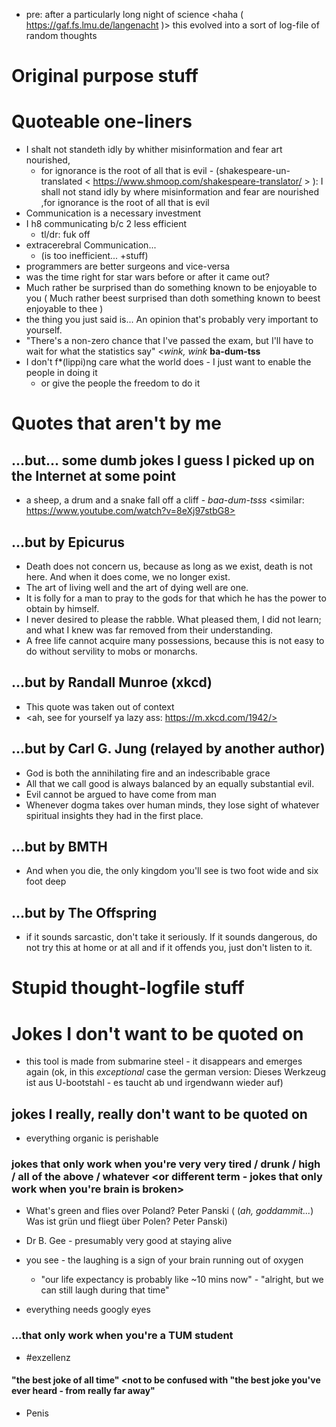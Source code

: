 - pre: after a particularly long night of science <haha ( https://gaf.fs.lmu.de/langenacht )> this evolved into a sort of log-file of random thoughts

Original purpose stuff
=======

# Quoteable one-liners

-  I shalt not standeth idly by whither misinformation and fear art nourished,
    - for ignorance is the root of all that is evil
            - (shakespeare-un-translated < https://www.shmoop.com/shakespeare-translator/ > ): I shall not stand idly by where misinformation and fear are nourished ,for ignorance is the root of all that is evil
- Communication is a necessary investment
- I h8 communicating b/c 2 less efficient
    - tl/dr: fuk off
- extracerebral Communication...
    - (is too inefficient... +stuff)
- programmers are better surgeons and vice-versa
- was the time right for star wars before or after it came out?
- Much rather be surprised than do something known to be enjoyable to you ( Much rather beest surprised than doth something known to beest enjoyable to thee )
- the thing you just said is... An opinion that's probably very important to yourself. 
- <at a point in time after the time of writing this and after walking out of the lecture room for the exam of basic statistics> "There's a non-zero chance that I've passed the exam, but I'll have to wait for what the statistics say" <_wink, wink_ **ba-dum-tss**
- I don't f*(lippi)ng care what the world does - I just want to enable the people in doing it
  - or give the people the freedom to do it

# Quotes that aren't by me

## ...but... some dumb jokes I guess I picked up on the Internet at some point
- a sheep, a drum and a snake fall off a cliff - _baa-dum-tsss_ <similar: https://www.youtube.com/watch?v=8eXj97stbG8>

## ...but by Epicurus
- Death does not concern us, because as long as we exist, death is not here. And when it does come, we no longer exist.
- The art of living well and the art of dying well are one.
- It is folly for a man to pray to the gods for that which he has the power to obtain by himself.
- I never desired to please the rabble. What pleased them, I did not learn; and what I knew was far removed from their understanding.
- A free life cannot acquire many possessions, because this is not easy to do without servility to mobs or monarchs.

## ...but by Randall Munroe (xkcd) 
- This quote was taken out of context
- <ah, see for yourself ya lazy ass: https://m.xkcd.com/1942/>

## ...but by Carl G. Jung (relayed by another author)
- God is both the annihilating fire and an indescribable grace
- All that we call good is always balanced by an equally substantial evil.
- Evil cannot be argued to have come from man
- Whenever dogma takes over human minds, they lose sight of whatever spiritual insights they had in the first place.

## ...but by BMTH
- And when you die, the only kingdom you'll see is two foot wide and six foot deep

## ...but by The Offspring
- if it sounds sarcastic, don't take it seriously. If it sounds dangerous, do not try this at home or at all and if it offends you, just don't listen to it.

Stupid thought-logfile stuff
=======

# Jokes I don't want to be quoted on
- this tool is made from submarine steel - it disappears and emerges again (ok, in this _exceptional_ case  the german version: Dieses Werkzeug ist aus U-bootstahl - es taucht ab und irgendwann wieder auf)

## jokes I really, really don't want to be quoted on
- everything organic is perishable

### jokes that only work when you're very very tired / drunk / high / all of the above / whatever <or different term - jokes that only work when you're brain is broken>
- What's green and flies over Poland? Peter Panski ( (_ah, goddammit..._) Was ist grün und fliegt über Polen? Peter Panski)
- Dr B. Gee - presumably very good at staying alive
- you see - the laughing is a sign of your brain running out of oxygen
    - "our life expectancy is probably like ~10 mins now" - "alright, but we can still laugh during that time"

- everything needs googly eyes
### ...that only work when you're a TUM student
- #exzellenz

#### "the best joke of all time" <not to be confused with "the best joke you've ever heard - from really far away"

- Penis

